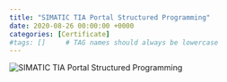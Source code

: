 ```yaml
---
title: "SIMATIC TIA Portal Structured Programming"
date: 2020-08-26 00:00:00 +0000
categories: [Certificate]
#tags: []     # TAG names should always be lowercase
---
```



![SIMATIC TIA Portal Structured Programming](../../Certs/In_DB_lc.robots.LCPDFCertificateGenerationProductRobot_QA586MC-1.png "SIMATIC TIA Portal Structured Programming")